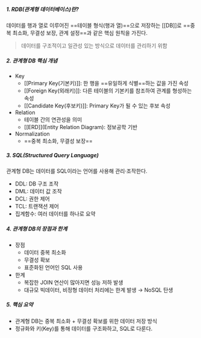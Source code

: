 ##### 1. RDB(관계형 데이터베이스)란?
데이터를 행과 열로 이루어진 ==테이블 형식(행과 열)==으로 저장하는 [[DB]]로 ==중복 최소화, 무결성 보장, 관계 설정==과 같은 핵심 원칙을 가진다.

>데이터를 구조적이고 일관성 있는 방식으로 데이터를 관리하기 위함

##### 2. 관계형 DB 핵심 개념
- Key
	- [[Primary Key(기본키)]]: 한 행을 ==유일하게 식별==하는 값을 가진 속성
	- [[Foreign Key(외래키)]]: 다른 테이블의 기본키를 참조하여 관계를 형성하는 속성
	- [[Candidate Key(후보키)]]: Primary Key가 될 수 있는 후보 속성 
- Relation
	- 테이블 간의 연관성을 의미
	- [[ERD]](Entity Relation Diagram): 정보공학 기반
- Normalization
	- ==중복 최소화, 무결성 보장==

##### 3. SQL(Structured Query Language)
관계형 DB는 데이터를 SQL이라는 언어를 사용해 관리·조작한다.
- DDL: DB 구조 조작
- DML: 데이터 값 조작
- DCL: 권한 제어
- TCL: 트랜잭션 제어
- 집계함수: 여러 데이터를 하나로 요약

##### 4. 관계형 DB의 장점과 한계
- 장점
	- 데이터 중복 최소화
	- 무결성 확보
	- 표준화된 언어인 SQL 사용
- 한계
	- 복잡한 JOIN 연산이 많아지면 성능 저하 발생
	- 대규모 빅데이터, 비정형 데이터 처리에는 한계 발생 → NoSQL 탄생

##### 5. 핵심 요약
- 관계형 DB는 중복 최소화 + 무결성 확보를 위한 데이터 저장 방식
- 정규화와 키(Key)를 통해 데이터를 구조화하고, SQL로 다룬다.